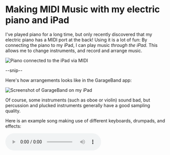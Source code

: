# Making MIDI Music with my electric piano and iPad

I've played piano for a long time, but only recently discovered that my electric piano has a MIDI port at the back!
Using it is a lot of fun: By connecting the piano to my iPad, I can play music *through the iPad.* This allows me to change instruments, and record and arrange music.

![Piano connected to the iPad via MIDI](https://github.com/MarcelGarus/server/raw/main/blog/images/midi-piano-to-ipad.png)

--snip--

Here's how arrangements looks like in the GarageBand app:

![Screenshot of GarageBand on my iPad](https://github.com/MarcelGarus/server/raw/main/blog/images/screenshot-of-garageband-on-ipad.jpg)

Of course, some instruments (such as oboe or violin) sound bad, but percussion and plucked instruments generally have a good sampling quality.

Here is an example song making use of different keyboards, drumpads, and effects:

<audio controls src="/jogging-in-the-cold" />

